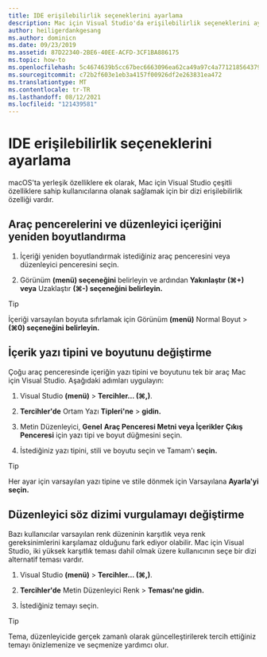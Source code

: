 ```yaml
---
title: IDE erişilebilirlik seçeneklerini ayarlama
description: Mac için Visual Studio'da erişilebilirlik seçeneklerini ayarlamaya giriş
author: heiligerdankgesang
ms.author: dominicn
ms.date: 09/23/2019
ms.assetid: 87D22340-2BE6-40EE-ACFD-3CF1BA886175
ms.topic: how-to
ms.openlocfilehash: 5c4674639b5cc67bec6663096ea62ca49a97c4a7712185643795014ed1bde812
ms.sourcegitcommit: c72b2f603e1eb3a4157f00926df2e263831ea472
ms.translationtype: MT
ms.contentlocale: tr-TR
ms.lasthandoff: 08/12/2021
ms.locfileid: "121439581"
---
```

# <a name="set-ide-accessibility-options"></a>IDE erişilebilirlik seçeneklerini ayarlama

macOS'ta yerleşik özelliklere ek olarak, Mac için Visual Studio çeşitli özelliklere sahip kullanıcılarına olanak sağlamak için bir dizi erişilebilirlik özelliği vardır.

## <a name="resize-tool-windows-and-editor-content"></a>Araç pencerelerini ve düzenleyici içeriğini yeniden boyutlandırma

1. İçeriği yeniden boyutlandırmak istediğiniz araç penceresini veya düzenleyici penceresini seçin.

1. Görünüm **(menü) seçeneğini** belirleyin ve ardından **Yakınlaştır (&#8984;+) veya** Uzaklaştır **(&#8984;-) seçeneğini belirleyin.**

> [!TIP]
> İçeriği varsayılan boyuta sıfırlamak için Görünüm **(menü)** Normal Boyut  >  **(&#8984;0) seçeneğini belirleyin.**

## <a name="change-the-content-font-and-size"></a>İçerik yazı tipini ve boyutunu değiştirme

Çoğu araç penceresinde içeriğin yazı tipini ve boyutunu tek bir araç Mac için Visual Studio. Aşağıdaki adımları uygulayın:

1. Visual Studio **(menü)**  >  **Tercihler... (&#8984;,)**.

1. **Tercihler'de** Ortam Yazı **Tipleri'ne**  >  **gidin.**

1. Metin Düzenleyici, **Genel** **Araç Penceresi Metni veya İçerikler** **Çıkış Penceresi** için yazı tipi ve boyut düğmesini seçin.

1. İstediğiniz yazı tipini, stili ve boyutu seçin ve Tamam'ı **seçin.**

> [!TIP]
> Her ayar için varsayılan yazı tipine ve stile dönmek için Varsayılana **Ayarla'yi seçin.**

## <a name="change-the-editor-syntax-highlighting"></a>Düzenleyici söz dizimi vurgulamayı değiştirme

Bazı kullanıcılar varsayılan renk düzeninin karşıtlık veya renk gereksinimlerini karşılamaz olduğunu fark ediyor olabilir. Mac için Visual Studio, iki yüksek karşıtlık teması dahil olmak üzere kullanıcının seçe bir dizi alternatif teması vardır.

1. Visual Studio **(menü)**  >  **Tercihler... (&#8984;,)**.

1. **Tercihler'de** Metin Düzenleyici Renk  >  **Teması'ne gidin.**

1. İstediğiniz temayı seçin.

> [!TIP]
> Tema, düzenleyicide gerçek zamanlı olarak güncelleştirilerek tercih ettiğiniz temayı önizlemenize ve seçmenize yardımcı olur.